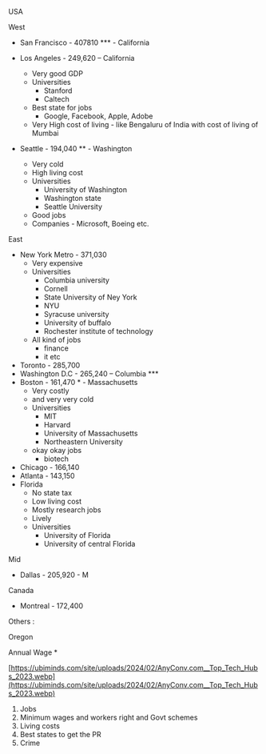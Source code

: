 USA

West

- San Francisco - 407810 *** - California
- Los Angeles - 249,620 – California
	- Very good GDP
	- Universities 
		- Stanford
		- Caltech
	- Best state for jobs
		- Google, Facebook, Apple, Adobe
	- Very High cost of living - like Bengaluru of India with cost of living of Mumbai

- Seattle - 194,040 ** - Washington
	- Very cold
	- High living cost
	- Universities
		- University of Washington
		- Washington state
		- Seattle University 
	- Good jobs
	- Companies - Microsoft, Boeing etc.

East

- New York Metro - 371,030
	- Very expensive 
	- Universities
		- Columbia university 
		- Cornell 
		- State University of Ney York 
		- NYU
		- Syracuse university 
		- University of buffalo
		- Rochester institute of technology
	- All kind of jobs
		- finance
		- it etc
- Toronto - 285,700
- Washington D.C - 265,240 – Columbia ***
- Boston - 161,470 * - Massachusetts
	- Very costly 
	- and very very cold
	- Universities
		- MIT
		- Harvard
		- University of Massachusetts
		- Northeastern University 
	- okay okay jobs
		- biotech
- Chicago - 166,140
- Atlanta - 143,150
- Florida 
	- No state tax
	- Low living cost
	- Mostly research jobs 
	- Lively
	- Universities
		- University of Florida
		- University of central Florida
	

Mid

- Dallas - 205,920 - M

Canada

- Montreal - 172,400

Others :

Oregon

Annual Wage *

[https://ubiminds.com/site/uploads/2024/02/AnyConv.com__Top_Tech_Hubs_2023.webp](https://ubiminds.com/site/uploads/2024/02/AnyConv.com__Top_Tech_Hubs_2023.webp)
1. Jobs
2. Minimum wages and workers right and Govt schemes
3. Living costs
4. Best states to get the PR
5. Crime
